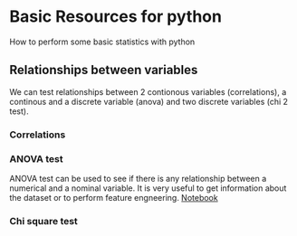 # Basic Resources for python

How to perform some basic statistics with python

## Relationships between variables

We can test relationships between 2 contionous variables (correlations), a continous and a discrete variable (anova) and two discrete variables (chi 2 test).

### Correlations

### ANOVA test

ANOVA test can be used to see if there is any relationship between a numerical and a nominal variable. It is very useful to get information about the dataset or to perform feature engneering. [Notebook](./src/ANOVA.ipynb)

### Chi square test



